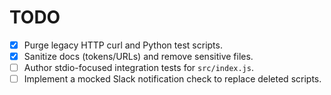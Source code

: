 # TODO

- [x] Purge legacy HTTP curl and Python test scripts.
- [x] Sanitize docs (tokens/URLs) and remove sensitive files.
- [ ] Author stdio-focused integration tests for `src/index.js`.
- [ ] Implement a mocked Slack notification check to replace deleted scripts.
